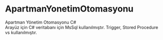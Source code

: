 # ApartmanYonetimOtomasyonu
Apartman Yönetim Otomasyonu C#
</br>
Arayüz için C# veritabanı için MsSql kullanılmıştır.
Trigger, Stored Procedure vs kullanılmıştır.
